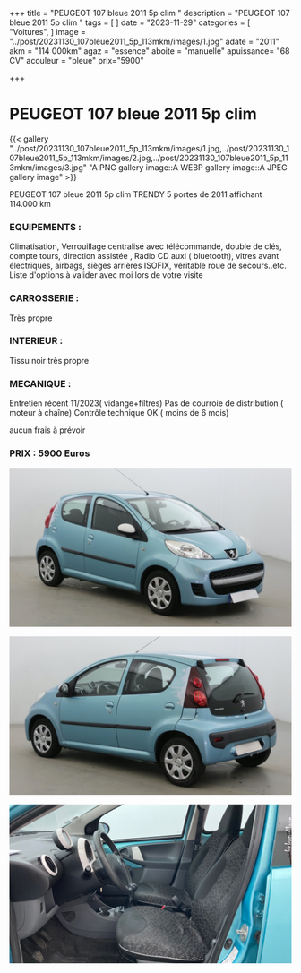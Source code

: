 +++
title = "PEUGEOT 107 bleue 2011 5p clim "
description = "PEUGEOT 107 bleue 2011 5p clim  "
tags = [
]
date = "2023-11-29"
categories = [
    "Voitures",
]
image = "../post/20231130_107bleue2011_5p_113mkm/images/1.jpg"
adate = "2011"
akm = "114 000km"
agaz = "essence"
aboite = "manuelle"
apuissance= "68 CV"
acouleur = "bleue"
prix="5900"

+++

# PEUGEOT 107 bleue 2011 5p clim

{{< gallery  "../post/20231130_107bleue2011_5p_113mkm/images/1.jpg,../post/20231130_107bleue2011_5p_113mkm/images/2.jpg,../post/20231130_107bleue2011_5p_113mkm/images/3.jpg" "A PNG gallery image::A WEBP gallery image::A JPEG gallery image" >}}
 


PEUGEOT 107 bleue 2011 5p clim TRENDY 5 portes de 2011 affichant 114.000 km


### EQUIPEMENTS :
Climatisation, Verrouillage centralisé avec télécommande, double de clés, compte tours, direction assistée , Radio CD auxi ( bluetooth), vitres avant électriques, airbags, sièges arrières ISOFIX, véritable roue de secours..etc.
Liste d'options à valider avec moi lors de votre visite


### CARROSSERIE :
Très propre


### INTERIEUR :
Tissu noir très propre

### MECANIQUE :
Entretien récent 11/2023( vidange+filtres)
Pas de courroie de distribution ( moteur à chaîne)
Contrôle technique OK ( moins de 6 mois)

aucun frais à prévoir


### PRIX : 5900 Euros


<!-- more -->


![](images/1.jpg)

![](images/2.jpg)

![](images/3.jpg)


